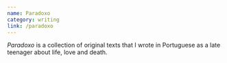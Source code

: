 ```yaml
---
name: Paradoxo
category: writing
link: /paradoxo
---
```


*Paradoxo* is a collection of original texts that I wrote in Portuguese as a late teenager about life, love and death.
